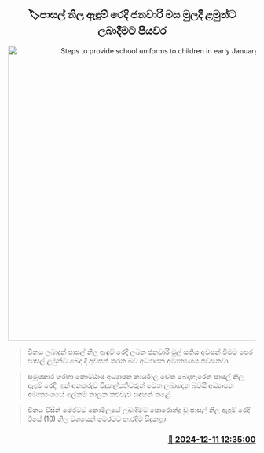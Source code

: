 <p align='center'><b><h2 align='center' title='Steps to provide school uniforms to children in early January'>🏷පාසල් නිල ඇඳුම් රෙදි ජනවාරි මස මුලදී ළමුන්ට ලබාදීමට පියවර</h2></b></p>
<p align='center'><img src='https://helakuru.sgp1.cdn.digitaloceanspaces.com/esana/images/lib/school-new-archived.jpg' width='600' alt='Steps to provide school uniforms to children in early January'></p>

> චීනය ලබාදුන් පාසල් නිල ඇඳුම් රෙදි ලබන ජනවාරි මුල් සතිය අවසන් වීමට පෙර පාසල් ළමුන්ට බෙදා දී අවසන් කරන බව අධ්‍යාපන අමාත්‍යංශය පවසනවා.

> සමූපකාර හරහා කොට්ඨාස අධ්‍යාපන කාර්යාල වෙත බෙදාහැරෙන පාසල් නිල ඇඳුම් රෙදි, ඉන් අනතුරුව විදුහල්පතිවරුන් වෙත ලබාදෙන බවයි අධ්‍යාපන අමාත්‍යංශයේ ලේකම් නාලක කළුවැව සඳහන් කළේ.

> චීනය විසින් මෙරටට නොමිලයේ ලබාදීමට පොරොන්දු වූ පාසල් නිල ඇඳුම් රෙදි ඊයේ (10) නිල වශයෙන් මෙරටට භාරදීම සිදුකළා.



<h3 align='right'><a href='https://www.helakuru.lk/esana/p/105825/'>📅 2024-12-11 12:35:00</a></h3>
